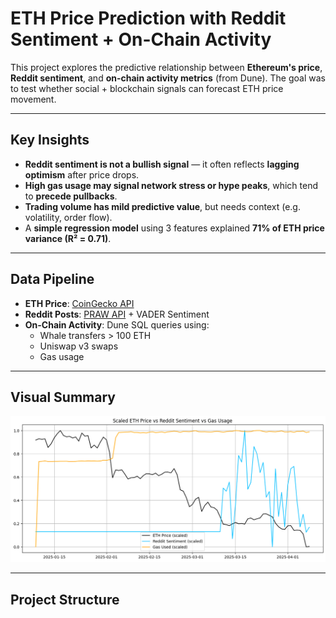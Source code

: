 # ETH Price Prediction with Reddit Sentiment + On-Chain Activity

This project explores the predictive relationship between **Ethereum's price**, **Reddit sentiment**, and **on-chain activity metrics** (from Dune). The goal was to test whether social + blockchain signals can forecast ETH price movement.

---

## Key Insights

- **Reddit sentiment is not a bullish signal** — it often reflects **lagging optimism** after price drops.
- **High gas usage may signal network stress or hype peaks**, which tend to **precede pullbacks**.
- **Trading volume has mild predictive value**, but needs context (e.g. volatility, order flow).
- A **simple regression model** using 3 features explained **71% of ETH price variance (R² = 0.71)**.

---

## Data Pipeline

- **ETH Price**: [CoinGecko API](https://www.coingecko.com/en/api)
- **Reddit Posts**: [PRAW API](https://praw.readthedocs.io/) + VADER Sentiment
- **On-Chain Activity**: Dune SQL queries using:
  - Whale transfers > 100 ETH  
  - Uniswap v3 swaps  
  - Gas usage

---

## Visual Summary

![ETH vs Sentiment vs Gas](./image.png)

---

## Project Structure

